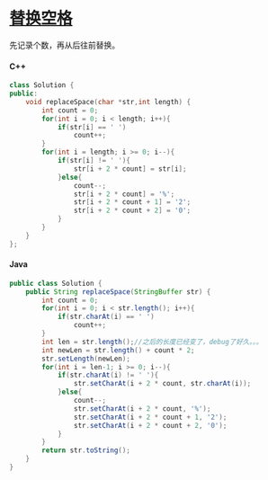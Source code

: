 # [替换空格](nowcoder.com/practice/4060ac7e3e404ad1a894ef3e17650423?tpId=13&tqId=11155&tPage=1&rp=1&ru=%2Fta%2Fcoding-interviews&qru=%2Fta%2Fcoding-interviews%2Fquestion-ranking)

先记录个数，再从后往前替换。

#### C++

```C++
class Solution {
public:
	void replaceSpace(char *str,int length) {
        int count = 0;
        for(int i = 0; i < length; i++){
            if(str[i] == ' ')
                count++;
        }
        for(int i = length; i >= 0; i--){
            if(str[i] != ' '){
                str[i + 2 * count] = str[i];
            }else{
                count--;
                str[i + 2 * count] = '%';
                str[i + 2 * count + 1] = '2';
                str[i + 2 * count + 2] = '0';
            }
        }
	}
};
```

#### Java

```java
public class Solution {
    public String replaceSpace(StringBuffer str) {
        int count = 0;
        for(int i = 0; i < str.length(); i++){
            if(str.charAt(i) == ' ')
                count++;
        }
        int len = str.length();//之后的长度已经变了，debug了好久。。。
        int newLen = str.length() + count * 2;
        str.setLength(newLen);
        for(int i = len-1; i >= 0; i--){
            if(str.charAt(i) != ' '){
                str.setCharAt(i + 2 * count, str.charAt(i));
            }else{
                count--;
                str.setCharAt(i + 2 * count, '%');
                str.setCharAt(i + 2 * count + 1, '2');
                str.setCharAt(i + 2 * count + 2, '0');
            }
        }
        return str.toString();
    }
}
```

